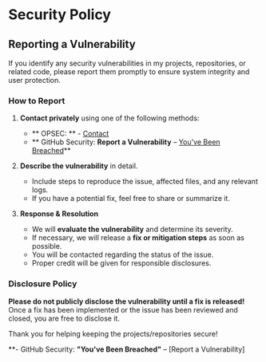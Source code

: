 # Security Policy

## Reporting a Vulnerability

If you identify any security vulnerabilities in my projects, repositories, or related code, please report them promptly to ensure system integrity and user protection.

### How to Report
1. **Contact privately** using one of the following methods:
   - ** OPSEC: ** - [Contact](mailto:Izaacap@gmail.com)
   - ** GitHub Security: **Report a Vulnerability** – [You've Been Breached](https://github.com/Izaacapp/Executive_Summary_Latex/security/advisories)**

2. **Describe the vulnerability** in detail.  
   - Include steps to reproduce the issue, affected files, and any relevant logs.  
   - If you have a potential fix, feel free to share or summarize it.

3. **Response & Resolution**  
   - We will **evaluate the vulnerability** and determine its severity.  
   - If necessary, we will release a **fix or mitigation steps** as soon as possible.  
   - You will be contacted regarding the status of the issue.  
   - Proper credit will be given for responsible disclosures.

### Disclosure Policy
**Please do not publicly disclose the vulnerability until a fix is released!**   
Once a fix has been implemented or the issue has been reviewed and closed, you are free to disclose it.

Thank you for helping keeping the projects/repositories secure!


**- GitHub Security: **"You've Been Breached"** – [Report a Vulnerability]